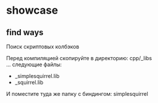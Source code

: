 # showcase

## find ways

Поиск скриптовых колбэков

Перед компиляцией скопируйте в директорию: cpp/_libs
<br>... следующие файлы:
- _simplesquirrel.lib
- _squirrel.lib

И поместите туда же папку с биндингом: simplesquirrel
